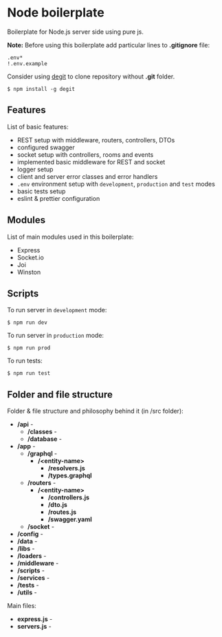 # Node boilerplate

Boilerplate for Node.js server side using pure js.

**Note:** Before using this boilerplate add particular lines to **.gitignore** file:

```.gitignore
.env*
!.env.example
```

Consider using [degit](https://www.npmjs.com/package/degit) to clone repository without **.git** folder.

    $ npm install -g degit

## Features

List of basic features:

- REST setup with middleware, routers, controllers, DTOs
- configured swagger
- socket setup with controllers, rooms and events
- implemented basic middleware for REST and socket
- logger setup
- client and server error classes and error handlers
- `.env` environment setup with `development`, `production` and `test` modes
- basic tests setup
- eslint & prettier configuration

## Modules

List of main modules used in this boilerplate:

- Express
- Socket.io
- Joi
- Winston

## Scripts

To run server in `development` mode:

    $ npm run dev

To run server in `production` mode:

    $ npm run prod

To run tests:

    $ npm run test

## Folder and file structure

Folder & file structure and philosophy behind it (in /src folder):

- **/api** -
  - **/classes** -
  - **/database** -
- **/app** -
  - **/graphql** -
    - **/<entity-name\>**
      - **/resolvers.js**
      - **/types.graphql**
  - **/routers** -
    - **/<entity-name\>**
      - **/controllers.js**
      - **/dto.js**
      - **/routes.js**
      - **/swagger.yaml**
  - **/socket** -
- **/config** -
- **/data** -
- **/libs** -
- **/loaders** -
- **/middleware** -
- **/scripts** -
- **/services** -
- **/tests** -
- **/utils** -

Main files:

- **express.js** -
- **servers.js** -
